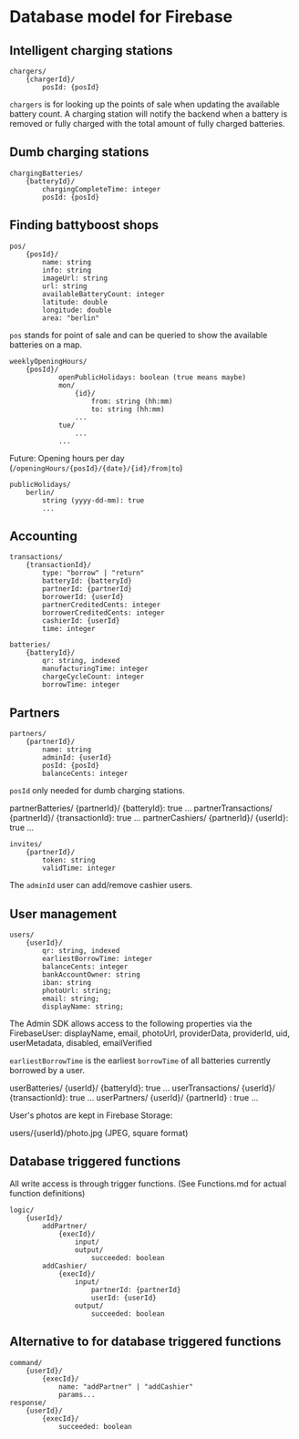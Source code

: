 # Database model for Firebase

## Intelligent charging stations

```
chargers/
    {chargerId}/
        posId: {posId}
```

`chargers` is for looking up the points of sale when updating the available battery count. A charging station will
notify the backend when a battery is removed or fully charged with the total amount of fully charged batteries.

## Dumb charging stations

```
chargingBatteries/
    {batteryId}/
        chargingCompleteTime: integer
        posId: {posId}
```

## Finding battyboost shops

```
pos/
    {posId}/
        name: string
        info: string
        imageUrl: string
        url: string
        availableBatteryCount: integer
        latitude: double
        longitude: double
        area: "berlin"
```

`pos` stands for point of sale and can be queried to show the available batteries on a map.

```
weeklyOpeningHours/
    {posId}/
            openPublicHolidays: boolean (true means maybe)
            mon/
                {id}/
                    from: string (hh:mm)
                    to: string (hh:mm)
                ...
            tue/
                ...
            ...
```

Future: Opening hours per day (`/openingHours/{posId}/{date}/{id}/from|to`)

```
publicHolidays/
    berlin/
        string (yyyy-dd-mm): true
        ...
```

## Accounting

```
transactions/
    {transactionId}/
        type: "borrow" | "return"
        batteryId: {batteryId}
        partnerId: {partnerId}
        borrowerId: {userId}
        partnerCreditedCents: integer
        borrowerCreditedCents: integer
        cashierId: {userId}
        time: integer
```

```
batteries/
    {batteryId}/
        qr: string, indexed
        manufacturingTime: integer
        chargeCycleCount: integer
        borrowTime: integer
```

## Partners

```
partners/
    {partnerId}/
        name: string
        adminId: {userId}
        posId: {posId}
        balanceCents: integer
```

`posId` only needed for dumb charging stations.

partnerBatteries/
    {partnerId}/
            {batteryId}: true
            ...
partnerTransactions/
    {partnerId}/
            {transactionId}: true
            ...
partnerCashiers/
    {partnerId}/
            {userId}: true
            ...


```
invites/
    {partnerId}/
        token: string
        validTime: integer
```

The `adminId` user can add/remove cashier users.

## User management

```
users/
    {userId}/
        qr: string, indexed
        earliestBorrowTime: integer
        balanceCents: integer
        bankAccountOwner: string
        iban: string
        photoUrl: string;
        email: string;
        displayName: string;
```

The Admin SDK allows access to the following properties via the FirebaseUser: displayName, email, photoUrl,
providerData, providerId, uid, userMetadata, disabled, emailVerified

`earliestBorrowTime` is the earliest `borrowTime` of all batteries currently borrowed by a user.

userBatteries/
    {userId}/
            {batteryId}: true
            ...
userTransactions/
    {userId}/
            {transactionId}: true
            ...
userPartners/
    {userId}/
            {partnerId} : true
            ...

User's photos are kept in Firebase Storage:

users/{userId}/photo.jpg (JPEG, square format)

## Database triggered functions

All write access is through trigger functions. (See Functions.md for actual function definitions)

```
logic/
    {userId}/
        addPartner/
            {execId}/
                input/
                output/
                    succeeded: boolean
        addCashier/
            {execId}/
                input/
                    partnerId: {partnerId}
                    userId: {userId}
                output/
                    succeeded: boolean
```

## Alternative to for database triggered functions

```
command/
    {userId}/
        {execId}/
            name: "addPartner" | "addCashier"
            params...
response/
    {userId}/
        {execId}/
            succeeded: boolean
```
